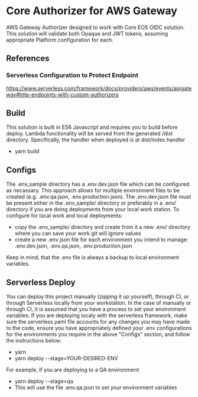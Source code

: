 # Core Authorizer for AWS Gateway

AWS Gateway Authorizer designed to work with Core EOS OIDC solution. This solution will validate both Opaque and JWT tokens, assuming appropriate Platform configuration for each.

## References

### Serverless Configuration to Protect Endpoint

https://www.serverless.com/framework/docs/providers/aws/events/apigateway#http-endpoints-with-custom-authorizers

## Build

This solution is built in ES6 Javascript and requires you to build before deploy. Lambda functionality will be served from the generated /dist directory. Specifically, the handler when deployed is at dist/index.handler

* yarn build

## Configs

The .env_sample directory has a .env.dev.json file which can be configured as necassary. This approach allows for multiple environment files to be created (e.g. .env.qa.json, .env.production.json). The .env.dev.json file must be present either in the .env_sample/ directory or preferably in a .env/ directory if you are doing deployments from your local work station. To configure for local work and local deployments:

* copy the .env_sample/ directory and create from it a new .env/ directory where you can save your work git will ignore values
* create a new .env json file for each environment you intend to manage: .env.dev.json, .env.qa.json, .env.production.json

Keep in mind, that the .env file is always a backup to local environment variables.

## Serverless Deploy

You can deploy this project manually (zipping it up yourself), through CI, or through Serverless locally from your workstation. In the case of manually or through CI, it is assumed that you have a process to set your environment variables. If you are deploying localy with the serverless framework, make sure the serverless.yaml file accounts for any changes you may have made to the code, ensure you have appropriately defined your .env configurations for the environments you require in the above "Configs" section, and follow the instructions below:

* yarn
* yarn deploy --stage=YOUR-DESIRED-ENV

For example, if you are deploying to a QA environment:

* yarn deploy --stage=qa
* This will use the file .env.qa.json to set your environment variables

